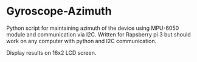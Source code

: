# Gyroscope-Azimuth
Python script for maintaining azimuth of the device using MPU-6050 module and communication via I2C. Written for Rapsberry pi 3 but should work on any computer with python and I2C communication.

Display results on 16x2 LCD screen.
